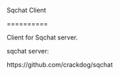 Sqchat Client

==========

<p> Client for Sqchat server. </p>
<p> sqchat server: </p>
<p> https://github.com/crackdog/sqchat </p>

